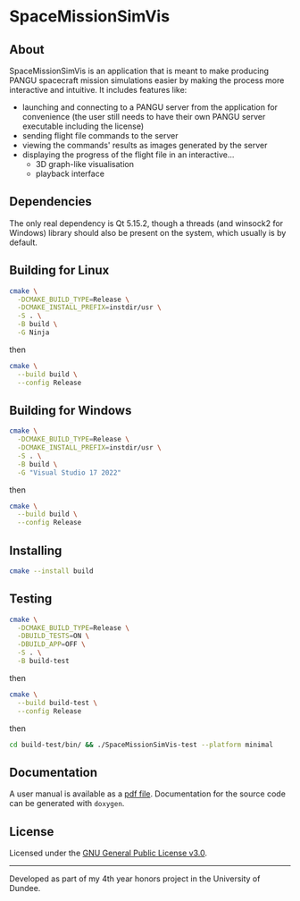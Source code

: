 # SpaceMissionSimVis
## About
SpaceMissionSimVis is an application that is meant to make producing PANGU spacecraft mission simulations easier by making the process more interactive and intuitive. It includes features like:
- launching and connecting to a PANGU server from the application for convenience (the user still needs to have their own PANGU server executable including the license)
- sending flight file commands to the server
- viewing the commands' results as images generated by the server
- displaying the progress of the flight file in an interactive...
  - 3D graph-like visualisation
  - playback interface

## Dependencies
The only real dependency is Qt 5.15.2, though a threads (and winsock2 for Windows) library should also be present on the system, which usually is by default.

## Building for Linux
```bash
cmake \
  -DCMAKE_BUILD_TYPE=Release \
  -DCMAKE_INSTALL_PREFIX=instdir/usr \
  -S . \
  -B build \
  -G Ninja
```
then
```bash
cmake \
  --build build \
  --config Release
```

## Building for Windows
```bash
cmake \
  -DCMAKE_BUILD_TYPE=Release \
  -DCMAKE_INSTALL_PREFIX=instdir/usr \
  -S . \
  -B build \
  -G "Visual Studio 17 2022"
```
then
```bash
cmake \
  --build build \
  --config Release
```

## Installing
```bash
cmake --install build
```

## Testing
```bash
cmake \
  -DCMAKE_BUILD_TYPE=Release \
  -DBUILD_TESTS=ON \
  -DBUILD_APP=OFF \
  -S . \
  -B build-test
```
then
```bash
cmake \
  --build build-test \
  --config Release
```
then
```bash
cd build-test/bin/ && ./SpaceMissionSimVis-test --platform minimal
```

## Documentation
A user manual is available as a [pdf file](SpaceMissionSimVis_User_Manual.pdf).
Documentation for the source code can be generated with `doxygen`.

## License
Licensed under the [GNU General Public License v3.0](LICENSE).

---
Developed as part of my 4th year honors project in the University of Dundee.
